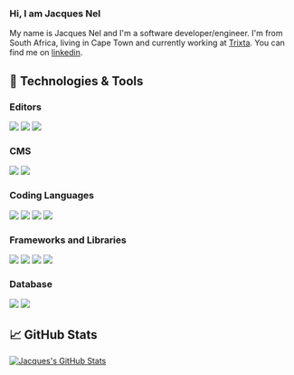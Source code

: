 ### Hi, I am Jacques Nel

My name is Jacques Nel and I'm a software developer/engineer. I'm from South Africa, living in Cape Town and currently working at [Trixta](https://www.trixta.com/). You can find me on [linkedin](https://www.linkedin.com/in/jacques-nel-5b643020/).

## 🔧 Technologies & Tools
### Editors
![](https://img.shields.io/badge/IntelliJ_IDEA-informational?style=for-the-badge&logo=intellij-idea&logoColor=white&color=000000)
![](https://img.shields.io/badge/Visual_studio-informational?style=for-the-badge&logo=visual-studio&logoColor=white&color=5C2D91)
![](https://img.shields.io/badge/Visual_studio_Code-informational?style=for-the-badge&logo=visual-studio-code&logoColor=white&color=007ACC)

### CMS
![](https://img.shields.io/badge/Umbraco-informational?style=for-the-badge&logo=Umbraco&logoColor=white&color=00BEC1)
![](https://img.shields.io/badge/WordPress-informational?style=for-the-badge&logo=WordPress&logoColor=white&color=21759B)

### Coding Languages
![](https://img.shields.io/badge/Python-informational?style=for-the-badge&logo=python&logoColor=white&color=3776AB)
![](https://img.shields.io/badge/JavaScript-informational?style=for-the-badge&logo=javascript&logoColor=white&color=F7DF1E)
![](https://img.shields.io/badge/Elixir-informational?style=for-the-badge&logo=elixir&logoColor=white&color=4B275F)
![](https://img.shields.io/badge/C_Sharp-informational?style=for-the-badge&logo=c-sharp&logoColor=white&color=239120)

### Frameworks and Libraries
![](https://img.shields.io/badge/React-informational?style=for-the-badge&logo=react&logoColor=white&color=61DAFB)
![](https://img.shields.io/badge/node_js-informational?style=for-the-badge&logo=node-js&logoColor=white&color=339933)
![](https://img.shields.io/badge/.NET-informational?style=for-the-badge&logo=.net&logoColor=white&color=5C2D91)
![](https://img.shields.io/badge/jQuery-informational?style=for-the-badge&logo=jQuery&logoColor=white&color=0769AD)

### Database
![](https://img.shields.io/badge/Microsoft_SQL_SERVER-informational?style=for-the-badge&logo=microsoft-sql-server&logoColor=white&color=CC2927)
![](https://img.shields.io/badge/MongoDB-informational?style=for-the-badge&logo=mongoDB&logoColor=white&color=47A248)

## &#x1f4c8; GitHub Stats

<a href="https://github.com/jacqueswho/jacqueswho">
  <img align="center" src="https://github-readme-stats.vercel.app/api?username=jacqueswho&show_icons=true&line_height=27&count_private=true&title_color=ffffff&text_color=c9cacc&icon_color=2bbc8a&bg_color=1d1f21" alt="Jacques's GitHub Stats" />
</a>


<!--
**jacqueswho/jacqueswho** is a ✨ _special_ ✨ repository because its `README.md` (this file) appears on your GitHub profile.

Here are some ideas to get you started:

- 🔭 I’m currently working with Trixta on React Projects
- 🌱 I’m currently learning ...
- 👯 I’m looking to collaborate on ...
- 🤔 I’m looking for help with ...
- 💬 Ask me about ...
- 📫 How to reach me: ...
- 😄 Pronouns: ...
- ⚡ Fun fact: ...
-->
